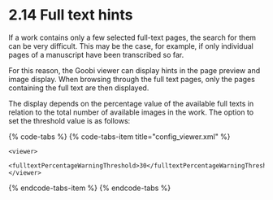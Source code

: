 # 2.14 Full text hints

If a work contains only a few selected full-text pages, the search for them can be very difficult. This may be the case, for example, if only individual pages of a manuscript have been transcribed so far. 

For this reason, the Goobi viewer can display hints in the page preview and image display. When browsing through the full text pages, only the pages containing the full text are then displayed. 

The display depends on the percentage value of the available full texts in relation to the total number of available images in the work. The option to set the threshold value is as follows:

{% code-tabs %}
{% code-tabs-item title="config\_viewer.xml" %}
```markup
<viewer>
    <fulltextPercentageWarningThreshold>30</fulltextPercentageWarningThreshold>
</viewer>
```
{% endcode-tabs-item %}
{% endcode-tabs %}

